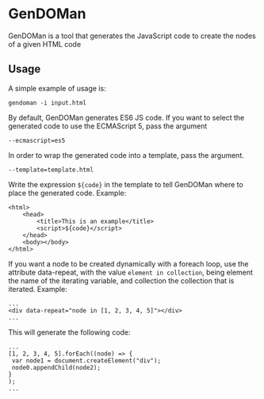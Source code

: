 # GenDOMan

GenDOMan is a tool that generates the JavaScript code to create the nodes of a given HTML code

## Usage

A simple example of usage is:

```
gendoman -i input.html
```

By default, GenDOMan generates ES6 JS code. If you want to select the generated code to use the ECMAScript 5, pass the
argument
```
--ecmascript=es5
```

In order to wrap the generated code into a template, pass the argument. 
```
--template=template.html
```
Write the expression ```${code}``` in the template to tell GenDOMan where to place the generated code. Example:

```
<html>
    <head>
        <title>This is an example</title>
        <script>${code}</script>
    </head>
    <body></body>
</html>
```

If you want a node to be created dynamically with a foreach loop, use the attribute data-repeat,
with the value ```element in collection```, being element the name of the iterating variable, and collection
 the collection that is iterated. Example:
 ```
 ...
 <div data-repeat="node in [1, 2, 3, 4, 5]"></div>
 ...
 ```
 This will generate the following code:
 ```
 ...
 [1, 2, 3, 4, 5].forEach((node) => {
  var node1 = document.createElement("div");
  node0.appendChild(node2);
 }
 );
 ...
 ```
